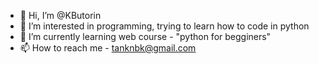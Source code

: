 - 👋 Hi, I’m @KButorin
- 👀 I’m interested in programming, trying to learn how to code in python 
- 🌱 I’m currently learning web course - "python for begginers"
- 📫 How to reach me - tanknbk@gmail.com

<!---
KButorin/KButorin is a ✨ special ✨ repository because its `README.md` (this file) appears on your GitHub profile.
You can click the Preview link to take a look at your changes.
--->
